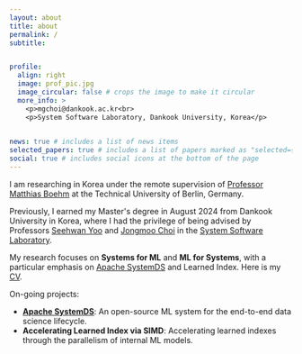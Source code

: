 ```yaml
---
layout: about
title: about
permalink: /
subtitle: 


profile:
  align: right
  image: prof_pic.jpg
  image_circular: false # crops the image to make it circular
  more_info: >
    <p>mgchoi@dankook.ac.kr<br>
    <p>System Software Laboratory, Dankook University, Korea</p>
    

news: true # includes a list of news items
selected_papers: true # includes a list of papers marked as "selected={true}"
social: true # includes social icons at the bottom of the page
---
```

I am researching in Korea under the remote supervision of [Professor Matthias Boehm](https://mboehm7.github.io/) at the Technical University of Berlin, Germany. 

Previously, I earned my Master's degree in August 2024 from Dankook University in Korea, where I had the privilege of being advised by Professors [Seehwan Yoo](https://sites.google.com/site/dkumobileos/members/seehwanyoo) and [Jongmoo Choi](http://embedded.dankook.ac.kr/~choijm/) in the [System Software Laboratory](https://sslab.dankook.ac.kr/).

My research focuses on **Systems for ML** and **ML for Systems**, with a particular emphasis on [Apache SystemDS](https://github.com/apache/systemds) and Learned Index. Here is my [CV](./assets/pdf/Minguk_Choi.pdf).

On-going projects:
  - **[Apache SystemDS](https://github.com/apache/systemds)**: An open-source ML system for the end-to-end data science lifecycle.
  - **Accelerating Learned Index via SIMD**: Accelerating learned indexes through the parallelism of internal ML models.